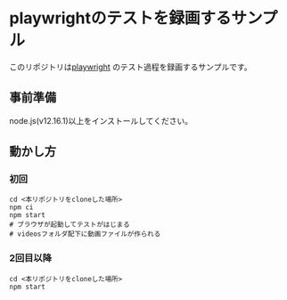 # playwrightのテストを録画するサンプル

このリポジトリは[playwright](https://playwright.dev/#) のテスト過程を録画するサンプルです。

## 事前準備
node.js(v12.16.1)以上をインストールしてください。

## 動かし方
### 初回
```
cd <本リポジトリをcloneした場所>
npm ci
npm start
# ブラウザが起動してテストがはじまる
# videosフォルダ配下に動画ファイルが作られる
```

### 2回目以降
```
cd <本リポジトリをcloneした場所>
npm start
```